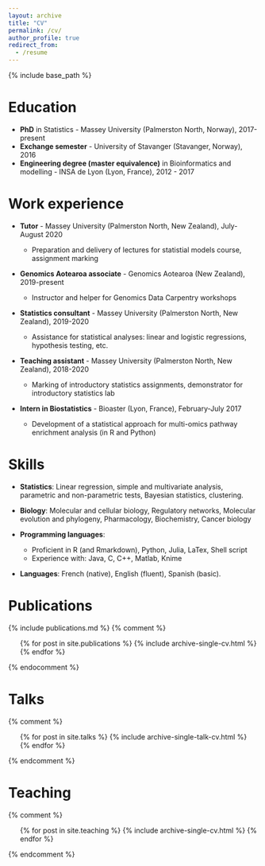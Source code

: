 ```yaml
---
layout: archive
title: "CV"
permalink: /cv/
author_profile: true
redirect_from:
  - /resume
---
```


{% include base_path %}

Education
======
* **PhD** in Statistics - Massey University (Palmerston North, Norway), 2017-present
* **Exchange semester** - University of Stavanger (Stavanger, Norway), 2016
* **Engineering degree (master equivalence)** in Bioinformatics and modelling - INSA de Lyon (Lyon, France), 2012 - 2017


Work experience
======
* **Tutor** - Massey University (Palmerston North, New Zealand), July-August 2020
  * Preparation and delivery of lectures for statistial models course, assignment marking
  
* **Genomics Aotearoa associate** - Genomics Aotearoa (New Zealand), 2019-present
  * Instructor and helper for Genomics Data Carpentry workshops
  
* **Statistics consultant** - Massey University (Palmerston North, New Zealand), 2019-2020
  * Assistance for statistical analyses: linear and logistic regressions, hypothesis testing, etc.
  
* **Teaching assistant** - Massey University (Palmerston North, New Zealand), 2018-2020
  * Marking of introductory statistics assignments, demonstrator for introductory statistics lab
  
* **Intern in Biostatistics** - Bioaster (Lyon, France), February-July 2017
  * Development of a statistical approach for multi-omics pathway enrichment analysis (in R and Python)
  
Skills
======
* **Statistics**: Linear regression, simple and multivariate analysis, parametric and non-parametric tests, Bayesian statistics, clustering.

* **Biology**: Molecular and cellular biology, Regulatory networks, Molecular evolution and phylogeny, Pharmacology, Biochemistry, Cancer biology

* **Programming languages**:
  * Proficient in R (and Rmarkdown), Python, Julia, LaTex, Shell script
  * Experience with: Java, C, C++, Matlab, Knime

* **Languages**: French (native), English (fluent), Spanish (basic).

Publications
======
{% include publications.md %}
{% comment %}
  <ul>{% for post in site.publications %}
    {% include archive-single-cv.html %}
  {% endfor %}</ul>
{% endocomment %}

Talks
======
{% comment %}
  <ul>{% for post in site.talks %}
    {% include archive-single-talk-cv.html %}
  {% endfor %}</ul>
{% endcomment %}
  
Teaching
======
{% comment %}
  <ul>{% for post in site.teaching %}
    {% include archive-single-cv.html %}
  {% endfor %}</ul>
{% endcomment %}

